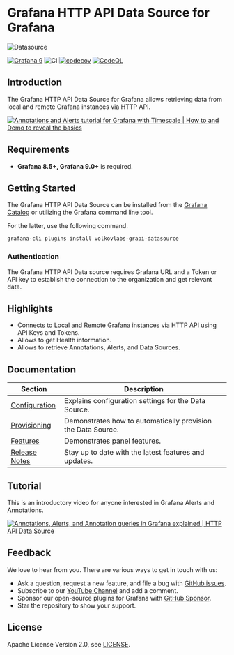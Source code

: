 # Grafana HTTP API Data Source for Grafana

![Datasource](https://github.com/VolkovLabs/volkovlabs-grapi-datasource/raw/main/src/img/datasource.png)

[![Grafana 9](https://img.shields.io/badge/Grafana-9.5.2-orange)](https://www.grafana.com)
![CI](https://github.com/volkovlabs/volkovlabs-grapi-datasource/workflows/CI/badge.svg)
[![codecov](https://codecov.io/gh/VolkovLabs/volkovlabs-grapi-datasource/branch/main/graph/badge.svg)](https://codecov.io/gh/VolkovLabs/volkovlabs-grapi-datasource)
[![CodeQL](https://github.com/VolkovLabs/volkovlabs-grapi-datasource/actions/workflows/codeql-analysis.yml/badge.svg)](https://github.com/VolkovLabs/volkovlabs-grapi-datasource/actions/workflows/codeql-analysis.yml)

## Introduction

The Grafana HTTP API Data Source for Grafana allows retrieving data from local and remote Grafana instances via HTTP API.

[![Annotations and Alerts tutorial for Grafana with Timescale | How to and Demo to reveal the basics](https://raw.githubusercontent.com/volkovlabs/volkovlabs-grapi-datasource/main/img/tutorial.png)](https://youtu.be/bmOkirtC65w)

## Requirements

- **Grafana 8.5+, Grafana 9.0+** is required.

## Getting Started

The Grafana HTTP API Data Source can be installed from the [Grafana Catalog](https://grafana.com/grafana/plugins/volkovlabs-grapi-datasource/) or utilizing the Grafana command line tool.

For the latter, use the following command.

```bash
grafana-cli plugins install volkovlabs-grapi-datasource
```

### Authentication

The Grafana HTTP API Data source requires Grafana URL and a Token or API key to establish the connection to the organization and get relevant data.

## Highlights

- Connects to Local and Remote Grafana instances via HTTP API using API Keys and Tokens.
- Allows to get Health information.
- Allows to retrieve Annotations, Alerts, and Data Sources.

## Documentation

| Section                      | Description                                                  |
| ---------------------------- | ------------------------------------------------------------ |
| [Configuration](https://volkovlabs.io/plugins/volkovlabs-grapi-datasource/configuration/) | Explains configuration settings for the Data Source.         |
| [Provisioning](https://volkovlabs.io/plugins/volkovlabs-grapi-datasource/provisioning/) | Demonstrates how to automatically provision the Data Source. |
| [Features](https://volkovlabs.io/plugins/volkovlabs-grapi-datasource/features/)           | Demonstrates panel features.                                 |
| [Release Notes](https://volkovlabs.io/plugins/volkovlabs-grapi-datasource/release/)     | Stay up to date with the latest features and updates.        |

## Tutorial

This is an introductory video for anyone interested in Grafana Alerts and Annotations.

[![Annotations, Alerts, and Annotation queries in Grafana explained | HTTP API Data Source](https://raw.githubusercontent.com/volkovlabs/volkovlabs-grapi-datasource/main/img/annotations.png)](https://youtu.be/4asWJ_Dhcmw)

## Feedback

We love to hear from you. There are various ways to get in touch with us:

- Ask a question, request a new feature, and file a bug with [GitHub issues](https://github.com/volkovlabs/volkovlabs-grapi-datasource/issues/new/choose).
- Subscribe to our [YouTube Channel](https://www.youtube.com/@volkovlabs) and add a comment.
- Sponsor our open-source plugins for Grafana with [GitHub Sponsor](https://github.com/sponsors/VolkovLabs).
- Star the repository to show your support.

## License

Apache License Version 2.0, see [LICENSE](https://github.com/volkovlabs/volkovlabs-grapi-datasource/blob/main/LICENSE).
